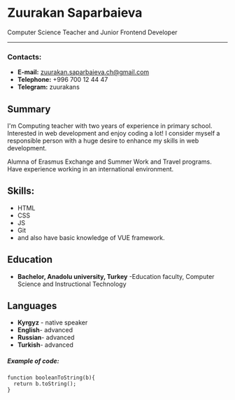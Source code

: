 # Zuurakan Saparbaieva
Computer Science Teacher and Junior Frontend Developer

- - -

### Contacts:

* **E-mail:** zuurakan.saparbaieva.ch@gmail.com
* **Telephone:** +996 700 12 44 47
* **Telegram:** zuurakans


## Summary
I'm Computing teacher with two years of experience in primary school. Interested in web development and enjoy coding a lot! I consider myself a responsible person with a huge desire to enhance my skills in web development.

Alumna of Erasmus Exchange and Summer Work and Travel programs. Have experience working in an international environment.
## Skills:
* HTML
* CSS
* JS
* Git
* and also have basic knowledge of VUE framework.

## Education
* **Bachelor, Anadolu university, Turkey**
   -Education faculty, Computer Science and Instructional Technology


## Languages
* __Kyrgyz__ - native speaker
* __English__- advanced
* __Russian__- advanced
* __Turkish__- advanced

##### Example of code:
```
function booleanToString(b){
  return b.toString();
}
```

